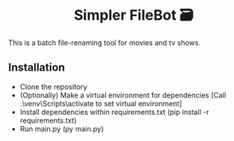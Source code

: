 <h1 align="center">Simpler FileBot 🗃️</h1>
This is a batch file-renaming tool for movies and tv shows.

## Installation
- Clone the repository
- (Optionally) Make a virtual environment for dependencies [Call .\venv\Scripts\activate to set virtual environment]
- Install dependencies within requirements.txt (pip install -r requirements.txt)
- Run main.py (py main.py)

